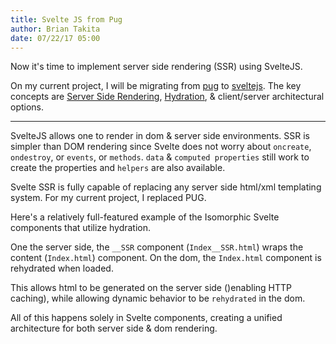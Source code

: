 ```yaml
---
title: Svelte JS from Pug
author: Brian Takita
date: 07/22/17 05:00
---
```

Now it's time to implement server side rendering (SSR) using SvelteJS.

On my current project, I will be migrating from <a href="https://pugjs.org" target="_blank">pug</a> to <a href="https://svelte.technology" target="_blank">sveltejs</a>. The key concepts are <a href="https://svelte.technology/guide#server-side-rendering" target="_blank">Server Side Rendering</a>, <a href="https://github.com/sveltejs/svelte/pull/649" target="_blank">Hydration</a>, & client/server architectural options.

<hr class="more"/>

SvelteJS allows one to render in dom & server side environments. SSR is simpler than DOM rendering since Svelte does not worry about `oncreate`, `ondestroy`, or `events`, or `methods`. `data` & `computed properties` still work to create the properties and `helpers` are also available.

Svelte SSR is fully capable of replacing any server side html/xml templating system. For my current project, I replaced PUG.

Here's a relatively full-featured example of the Isomorphic Svelte components that utilize hydration.

One the server side, the `__SSR` component (`Index__SSR.html`) wraps the content (`Index.html`) component. On the dom, the `Index.html` component is rehydrated when loaded.

This allows html to be generated on the server side ()enabling HTTP caching), while allowing dynamic behavior to be `rehydrated` in the dom.

All of this happens solely in Svelte components, creating a unified architecture for both server side & dom rendering.

<script src="https://gist.github.com/btakita/842a1b85836768950a5b79fe484abd19.js"></script>
